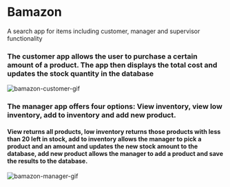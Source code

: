 # Bamazon
A search app for items including customer, manager and supervisor functionality

### The customer app allows the user to purchase a certain amount of a product. The app then displays the total cost and updates the stock quantity in the database
![bamazon-customer-gif](https://github.com/nosidam48/Bamazon/blob/master/BamCustomerGif.gif)

### The manager app offers four options: View inventory, view low inventory, add to inventory and add new product. 

#### View returns all products, low inventory returns those products with less than 20 left in stock, add to inventory allows the manager to pick a product and an amount and updates the new stock amount to the database, add new product allows the manager to add a product and save the results to the database.
![bamazon-manager-gif](https://github.com/nosidam48/Bamazon/blob/master/BamazonManagerGif.gif)
